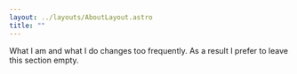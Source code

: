 ```yaml
---
layout: ../layouts/AboutLayout.astro
title: ""
---
```

What I am and what I do changes too frequently. As a result I prefer to leave this section empty.